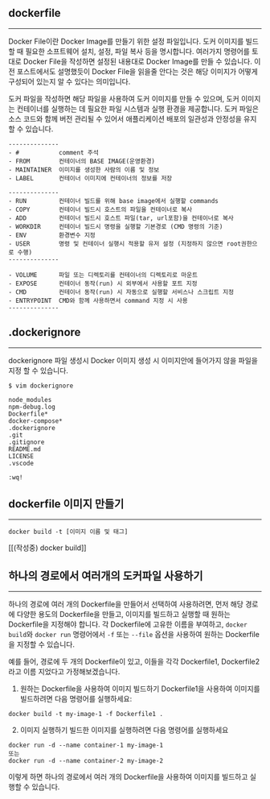 

## dockerfile
---
Docker File이란 Docker Image를 만들기 위한 설정 파일입니다. 도커 이미지를 빌드할 때 필요한 소프트웨어 설치, 설정, 파일 복사 등을 명시합니다. 여러가지 명령어를 토대로 Docker File을 작성하면 설정된 내용대로 Docker Image를 만들 수 있습니다. 이전 포스트에서도 설명했듯이 Docker File을 읽을줄 안다는 것은 해당 이미지가 어떻게 구성되어 있는지 알 수 있다는 의미입니다.

도커 파일을 작성하면 해당 파일을 사용하여 도커 이미지를 만들 수 있으며, 도커 이미지는 컨테이너를 실행하는 데 필요한 파일 시스템과 실행 환경을 제공합니다. 도커 파일은 소스 코드와 함께 버전 관리될 수 있어서 애플리케이션 배포의 일관성과 안정성을 유지할 수 있습니다.

```
--------------
- #           comment 주석
- FROM        컨테이너의 BASE IMAGE(운영환경)
- MAINTAINER  이미지를 생성한 사람의 이름 및 정보
- LABEL       컨테이너 이미지에 컨테이너의 정보를 저장

--------------
- RUN         컨테이너 빌드를 위해 base image에서 실행할 commands
- COPY        컨테이너 빌드시 호스트의 파일을 컨테이너로 복사
- ADD         컨테이너 빌드시 호스트 파일(tar, url포함)을 컨테이너로 복사
- WORKDIR     컨테이너 빌드시 명령을 실행할 기본경로 (CMD 명령의 기준)
- ENV         환경변수 지정
- USER        명령 및 컨테이너 실행시 적용할 유저 설정 (지정하지 않으면 root권한으로 수행)
--------------

- VOLUME      파일 또는 디렉토리를 컨테이너의 디렉토리로 마운트
- EXPOSE      컨테이너 동작(run) 시 외부에서 사용할 포트 지정
- CMD         컨테이너 동작(run) 시 자동으로 실행할 서비스나 스크립트 지정
- ENTRYPOINT  CMD와 함께 사용하면서 command 지정 시 사용
--------------
```


## .dockerignore
---
dockerignore 파일 생성시 Docker 이미지 생성 시 이미지안에 들어가지 않을 파일을 지정 할 수 있습니다.

```
$ vim dockerignore

node_modules
npm-debug.log
Dockerfile*
docker-compose*
.dockerignore
.git
.gitignore
README.md
LICENSE
.vscode
  
:wq!
```


## dockerfile 이미지 만들기
---
```
docker build -t [이미지 이름 및 태그]
```

[[(작성중) docker build]]


## 하나의 경로에서 여러개의 도커파일 사용하기
---

하나의 경로에 여러 개의 Dockerfile을 만들어서 선택하여 사용하려면, 먼저 해당 경로에 다양한 용도의 Dockerfile을 만들고, 이미지를 빌드하고 실행할 때 원하는 Dockerfile을 지정해야 합니다. 각 Dockerfile에 고유한 이름을 부여하고, `docker build`와 `docker run` 명령어에서 `-f` 또는 `--file` 옵션을 사용하여 원하는 Dockerfile을 지정할 수 있습니다.

예를 들어, 경로에 두 개의 Dockerfile이 있고, 이들을 각각 Dockerfile1, Dockerfile2라고 이름 지었다고 가정해보겠습니다.

1.  원하는 Dockerfile을 사용하여 이미지 빌드하기 Dockerfile1을 사용하여 이미지를 빌드하려면 다음 명령어를 실행하세요:
```
docker build -t my-image-1 -f Dockerfile1 .
```

2.  이미지 실행하기 빌드한 이미지를 실행하려면 다음 명령어를 실행하세요
```
docker run -d --name container-1 my-image-1
또는
docker run -d --name container-2 my-image-2
```

이렇게 하면 하나의 경로에서 여러 개의 Dockerfile을 사용하여 이미지를 빌드하고 실행할 수 있습니다.
